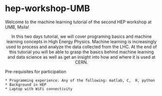 # hep-workshop-UMB


Welcome to the machine learning tutorial of the second HEP workshop at UMB, Msila!

<center>In this two days tutorial, we will cover programing basics and machine learning concepts in High Energy Physics. 
   Machine learning is increasingly used to process and analyze the data collected from the LHC. At the end of this tutorial you will be able to grasp the basics behind machine learning and data science as well as get an insight into how and where it is used at CERN.</center>

Pre-requisites for participation

    * Programming experience. Any of the following: matlab, C,  R, python
    * Background in HEP
    * Laptop with WiFi connectivity
